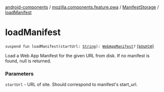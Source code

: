 [android-components](../../index.md) / [mozilla.components.feature.pwa](../index.md) / [ManifestStorage](index.md) / [loadManifest](./load-manifest.md)

# loadManifest

`suspend fun loadManifest(startUrl: `[`String`](https://kotlinlang.org/api/latest/jvm/stdlib/kotlin/-string/index.html)`): `[`WebAppManifest`](../../mozilla.components.concept.engine.manifest/-web-app-manifest/index.md)`?` [(source)](https://github.com/mozilla-mobile/android-components/blob/master/components/feature/pwa/src/main/java/mozilla/components/feature/pwa/ManifestStorage.kt#L26)

Load a Web App Manifest for the given URL from disk.
If no manifest is found, null is returned.

### Parameters

`startUrl` - URL of site. Should correspond to manifest's start_url.